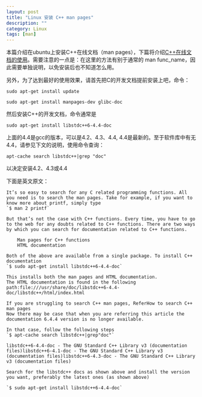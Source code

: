 ```yaml
---
layout: post
title: "Linux 安装 C++ man pages"
description: ""
category: Linux
tags: [man]
---
```


本篇介绍在ubuntu上安装C++在线文档（man pages），下篇将介绍[C++在线文档的使用](../16/howto-cpp-man-pages.html)。需要注意的一点是：在这里的方法有别于通常的 man func_name，因此需要单独说明，以免安装后也不知道怎么用。

另外，为了达到最好的使用效果，请首先把C的开发文档提前安装上吧，命令：

	sudo apt-get install update

	sudo apt-get install manpages-dev glibc-doc

然后安装C++的开发文档，命令通常是

	sudo apt-get install libstdc++6-4.4-doc

上面的4.4是gcc的版本，可以是4.2、4.3、4.4, 4.4是最新的。至于软件库中有无4.4，请参见下文的说明，使用命令查询：

	apt-cache search libstdc++|grep "doc"

以决定安装4.2、4.3或4.4

下面是英文原文：
>
	It’s so easy to search for any C related programming functions. All you need is to search the man pages. Take for example, if you want to know more about printf, simply type
	`$ man 2 printf`

	But that’s not the case with C++ functions. Every time, you have to go to the web for any doubts related to C++ functions. There are two ways by which you can search for documentation related to C++ functions.

	    Man pages for C++ functions
	    HTML documentation

	Both of the above are available from a single package. To install C++ documentation
	`$ sudo apt-get install libstdc++6-4.4-doc`

	This installs both the man pages and HTML documentation.
	The HTML documentation is found in the following path:file:///usr/share/doc/libstdc++6-4.4-doc/libstdc++/html/index.html

	If you are struggling to search C++ man pages, ReferHow to search C++ man pages
	Now there may be case that when you are referring this article the documentation 6.4.4 version is no longer available.

	In that case, follow the following steps
	`$ apt-cache search libstdc++|grep"doc"`

	libstdc++6-4.4-doc - The GNU Standard C++ Library v3 (documentation files)libstdc++6-4.1-doc - The GNU Standard C++ Library v3 (documentation files)libstdc++6-4.3-doc - The GNU Standard C++ Library v3 (documentation files)

	Search for the libstdc++ docs as shown above and install the version you want, preferably the latest ones (as shown above)

	`$ sudo apt-get install libstdc++6-4.4-doc`

